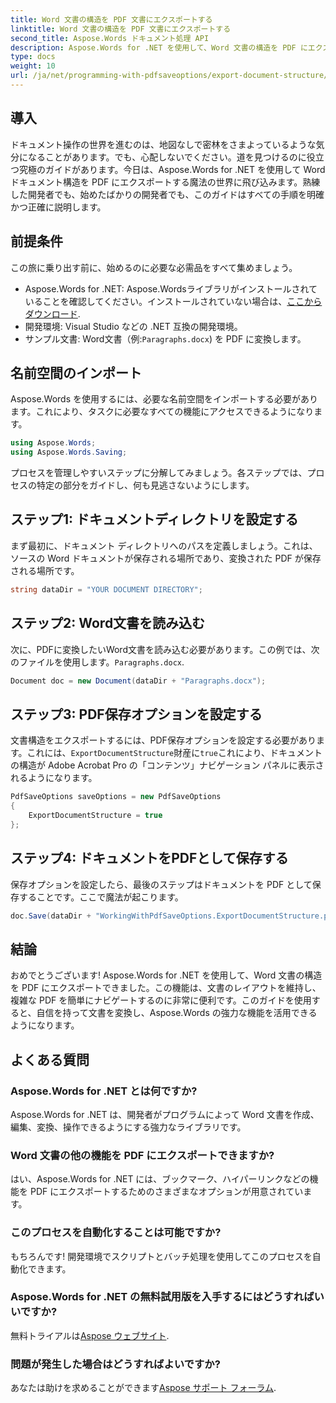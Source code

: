 ```yaml
---
title: Word 文書の構造を PDF 文書にエクスポートする
linktitle: Word 文書の構造を PDF 文書にエクスポートする
second_title: Aspose.Words ドキュメント処理 API
description: Aspose.Words for .NET を使用して、Word 文書の構造を PDF にエクスポートします。ステップ バイ ステップ ガイドに従って、文書のレイアウトを維持し、PDF ナビゲーションを改善します。
type: docs
weight: 10
url: /ja/net/programming-with-pdfsaveoptions/export-document-structure/
---
```

## 導入

ドキュメント操作の世界を進むのは、地図なしで密林をさまよっているような気分になることがあります。でも、心配しないでください。道を見つけるのに役立つ究極のガイドがあります。今日は、Aspose.Words for .NET を使用して Word ドキュメント構造を PDF にエクスポートする魔法の世界に飛び込みます。熟練した開発者でも、始めたばかりの開発者でも、このガイドはすべての手順を明確かつ正確に説明します。

## 前提条件

この旅に乗り出す前に、始めるのに必要な必需品をすべて集めましょう。

- Aspose.Words for .NET: Aspose.Wordsライブラリがインストールされていることを確認してください。インストールされていない場合は、[ここからダウンロード](https://releases.aspose.com/words/net/).
- 開発環境: Visual Studio などの .NET 互換の開発環境。
- サンプル文書: Word文書（例:`Paragraphs.docx`) を PDF に変換します。

## 名前空間のインポート

Aspose.Words を使用するには、必要な名前空間をインポートする必要があります。これにより、タスクに必要なすべての機能にアクセスできるようになります。

```csharp
using Aspose.Words;
using Aspose.Words.Saving;
```

プロセスを管理しやすいステップに分解してみましょう。各ステップでは、プロセスの特定の部分をガイドし、何も見逃さないようにします。

## ステップ1: ドキュメントディレクトリを設定する

まず最初に、ドキュメント ディレクトリへのパスを定義しましょう。これは、ソースの Word ドキュメントが保存される場所であり、変換された PDF が保存される場所です。

```csharp
string dataDir = "YOUR DOCUMENT DIRECTORY";
```

## ステップ2: Word文書を読み込む

次に、PDFに変換したいWord文書を読み込む必要があります。この例では、次のファイルを使用します。`Paragraphs.docx`.

```csharp
Document doc = new Document(dataDir + "Paragraphs.docx");
```

## ステップ3: PDF保存オプションを設定する

文書構造をエクスポートするには、PDF保存オプションを設定する必要があります。これには、`ExportDocumentStructure`財産に`true`これにより、ドキュメントの構造が Adobe Acrobat Pro の「コンテンツ」ナビゲーション パネルに表示されるようになります。

```csharp
PdfSaveOptions saveOptions = new PdfSaveOptions
{
    ExportDocumentStructure = true
};
```

## ステップ4: ドキュメントをPDFとして保存する

保存オプションを設定したら、最後のステップはドキュメントを PDF として保存することです。ここで魔法が起こります。

```csharp
doc.Save(dataDir + "WorkingWithPdfSaveOptions.ExportDocumentStructure.pdf", saveOptions);
```

## 結論

おめでとうございます! Aspose.Words for .NET を使用して、Word 文書の構造を PDF にエクスポートできました。この機能は、文書のレイアウトを維持し、複雑な PDF を簡単にナビゲートするのに非常に便利です。このガイドを使用すると、自信を持って文書を変換し、Aspose.Words の強力な機能を活用できるようになります。

## よくある質問

### Aspose.Words for .NET とは何ですか?
Aspose.Words for .NET は、開発者がプログラムによって Word 文書を作成、編集、変換、操作できるようにする強力なライブラリです。

### Word 文書の他の機能を PDF にエクスポートできますか?
はい、Aspose.Words for .NET には、ブックマーク、ハイパーリンクなどの機能を PDF にエクスポートするためのさまざまなオプションが用意されています。

### このプロセスを自動化することは可能ですか?
もちろんです! 開発環境でスクリプトとバッチ処理を使用してこのプロセスを自動化できます。

### Aspose.Words for .NET の無料試用版を入手するにはどうすればいいですか?
無料トライアルは[Aspose ウェブサイト](https://releases.aspose.com/).

### 問題が発生した場合はどうすればよいですか?
あなたは助けを求めることができます[Aspose サポート フォーラム](https://forum.aspose.com/c/words/8).